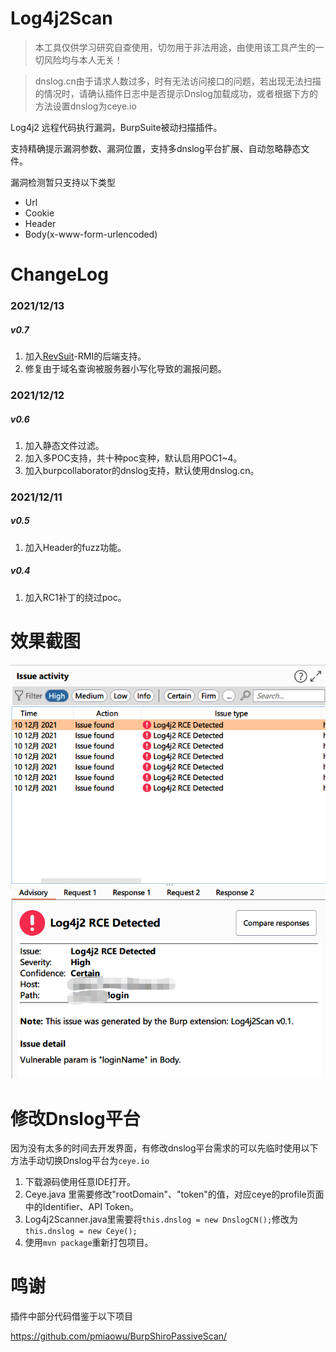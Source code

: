 # Log4j2Scan

> 本工具仅供学习研究自查使用，切勿用于非法用途，由使用该工具产生的一切风险均与本人无关！

> dnslog.cn由于请求人数过多，时有无法访问接口的问题，若出现无法扫描的情况时，请确认插件日志中是否提示Dnslog加载成功，或者根据下方的方法设置dnslog为ceye.io

Log4j2 远程代码执行漏洞，BurpSuite被动扫描插件。

支持精确提示漏洞参数、漏洞位置，支持多dnslog平台扩展、自动忽略静态文件。

漏洞检测暂只支持以下类型
- Url
- Cookie
- Header
- Body(x-www-form-urlencoded)

# ChangeLog
### 2021/12/13
##### v0.7
1. 加入[RevSuit](https://github.com/Li4n0/revsuit/)-RMI的后端支持。
2. 修复由于域名查询被服务器小写化导致的漏报问题。
### 2021/12/12
##### v0.6
1. 加入静态文件过滤。
2. 加入多POC支持，共十种poc变种，默认启用POC1~4。
3. 加入burpcollaborator的dnslog支持，默认使用dnslog.cn。
### 2021/12/11
##### v0.5
1. 加入Header的fuzz功能。
##### v0.4
1. 加入RC1补丁的绕过poc。

# 效果截图

![](screenshots/detected.png)


# 修改Dnslog平台

因为没有太多的时间去开发界面，有修改dnslog平台需求的可以先临时使用以下方法手动切换Dnslog平台为`ceye.io`

1. 下载源码使用任意IDE打开。
2. Ceye.java 里需要修改"rootDomain"、"token"的值，对应ceye的profile页面中的Identifier、API Token。
3. Log4j2Scanner.java里需要将`this.dnslog = new DnslogCN();`修改为`this.dnslog = new Ceye();`
4. 使用`mvn package`重新打包项目。

# 鸣谢
插件中部分代码借鉴于以下项目

https://github.com/pmiaowu/BurpShiroPassiveScan/
